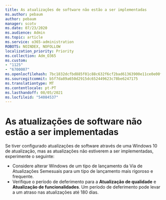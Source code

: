 ```yaml
---
title: As atualizações de software não estão a ser implementadas
ms.author: pebaum
author: pebaum
manager: scotv
ms.date: 07/23/2020
ms.audience: Admin
ms.topic: article
ms.service: o365-administration
ROBOTS: NOINDEX, NOFOLLOW
localization_priority: Priority
ms.collection: Adm_O365
ms.custom:
- "1125"
- "6700007"
ms.openlocfilehash: 7bc1832dcfbd885f01c88c632f6cf2bad61363900e11ce0e00f99a7a2dcd9f3f
ms.sourcegitcommit: b5f7da89a650d2915dc652449623c78be6247175
ms.translationtype: MT
ms.contentlocale: pt-PT
ms.lasthandoff: 08/05/2021
ms.locfileid: "54084537"
---
```

# <a name="software-updates-are-not-being-deployed"></a>As atualizações de software não estão a ser implementadas

Se tiver configurado atualizações de software através de uma Windows 10 de atualização, mas as atualizações não estiverem a ser implementadas, experimente o seguinte:  

- Considere alterar Windows de um tipo  de lançamento da Via de Atualizações Semesuais para um tipo de lançamento mais rigoroso e frequente.
- Verifique o período de deferimento para a  **Atualização de qualidade**  e  **Atualização de funcionalidades**. Um período de deferimento pode levar a um atraso nas atualizações até 180 dias.